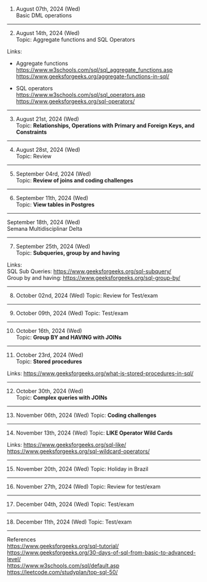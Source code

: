 1. August 07th, 2024 (Wed)  
Basic DML operations

---

2. August 14th, 2024 (Wed)  
Topic: Aggregate functions and SQL Operators

Links:
- Aggregate functions  
  https://www.w3schools.com/sql/sql_aggregate_functions.asp  
  https://www.geeksforgeeks.org/aggregate-functions-in-sql/
  

- SQL operators  
  https://www.w3schools.com/sql/sql_operators.asp  
  https://www.geeksforgeeks.org/sql-operators/

---

3. August 21st, 2024 (Wed)  
Topic: **Relationships, Operations with Primary and Foreign Keys, and Constraints**

---

4. August 28st, 2024 (Wed)  
Topic: Review

---

5. September 04rd, 2024 (Wed)  
Topic: **Review of joins and coding challenges**

---

6. September 11th, 2024 (Wed)  
Topic: **View tables in Postgres**

---


September 18th, 2024 (Wed)  
Semana Multidisciplinar Delta

---

7. September 25th, 2024 (Wed)  
Topic: **Subqueries, group by and having**

Links:  
SQL Sub Queries: https://www.geeksforgeeks.org/sql-subquery/  
Group by and having: https://www.geeksforgeeks.org/sql-group-by/  

---

8. October 02nd, 2024 (Wed)
Topic: Review for Test/exam

---

9. October 09th, 2024 (Wed)
Topic: Test/exam

---

10. October 16th, 2024 (Wed)  
Topic: **Group BY and HAVING with JOINs**

---

11. October 23rd, 2024 (Wed)  
Topic: **Stored procedures**

Links: https://www.geeksforgeeks.org/what-is-stored-procedures-in-sql/  

---

12. October 30th, 2024 (Wed)  
Topic: **Complex queries with JOINs**

---

13. November 06th, 2024 (Wed)
Topic: **Coding challenges**

---

14. November 13th, 2024 (Wed)
Topic: **LIKE Operator Wild Cards**

Links: https://www.geeksforgeeks.org/sql-like/  
https://www.geeksforgeeks.org/sql-wildcard-operators/

---

15. November 20th, 2024 (Wed)
Topic: Holiday in Brazil

---

16. November 27th, 2024 (Wed)
Topic: Review for test/exam

---
17. December 04th, 2024 (Wed)
Topic: Test/exam

---
18. December 11th, 2024 (Wed)
Topic: Test/exam

---
References  
  https://www.geeksforgeeks.org/sql-tutorial/  
  https://www.geeksforgeeks.org/30-days-of-sql-from-basic-to-advanced-level/  
  https://www.w3schools.com/sql/default.asp  
  https://leetcode.com/studyplan/top-sql-50/
